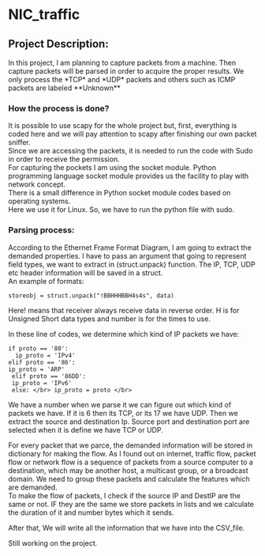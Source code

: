 
# NIC_traffic
<h2> Project Description:</h2>
In this project, I am planning to capture packets from a machine. Then capture packets will be parsed in order to acquire the proper results. We only process the *TCP*  and *UDP*  packets and others such as ICMP packets are labeled **Unknown**  </br>
<h3> How the process is done? </h3>
It is possible to use scapy for the whole project but, first, everything is coded here and we will pay attention to scapy after finishing our own packet sniffer.</br>
Since we are accessing the packets, it is needed to run the code with Sudo in order to receive the permission.</br>
For capturing the pockets I am using the socket module. Python programming language socket module provides us the facility to play with network concept.</br>
There is a small difference in Python socket module codes based on operating systems. </br>
Here we use it for Linux. So, we have to run the python file with sudo.
<h3> Parsing process: </h3>
According to the Ethernet Frame Format Diagram,  I am going to extract the demanded properties. I have to pass an argument that going to represent field types, we want to extract in (struct.unpack) function.  The IP, TCP, UDP etc header information will be saved in a struct.</br>
An example of formats: </br>

` storeobj = struct.unpack("!BBHHHBBH4s4s", data) ` </br>

Here! means that receiver always receive data in reverse order. H is for Unsigned Short data types and number is for the times to use.</br>

In these line of codes, we determine which kind of IP packets we have: </br>

`if proto == '80': ` </br>
      `  ip_proto = 'IPv4'` </br>
   ` elif proto == '86': `  </br>
       ` ip_proto = 'ARP' `  </br>
  `  elif proto == '86DD': `  </br>
      `  ip_proto = 'IPv6' ` </br>
  `  else: </br>
        ip_proto = proto </br>
        `

We have a number when we parse it we can figure out which kind of packets we have. If it is 6 then its TCP, or its 17 we have UDP.
Then we extract the source and destination Ip. Source port and destination port are selected when it is define we have TCP or UDP.</br>

For every packet that we parce, the demanded information will be stored in dictionary for making the flow.
As I found out on internet,  traffic flow, packet flow or network flow is a sequence of packets from a source computer to a destination, which may be another host, a multicast group, or a broadcast domain. We need to group these packets and calculate the features which are demanded.</br>
To make the flow of packets, I check if the source IP and DestIP are the same or not. IF they are the same we store packets in lists and we calculate the duration of it and number bytes which it sends.</br>


After that, We will write all the information that we have into the CSV_file.

Still working on the project.

